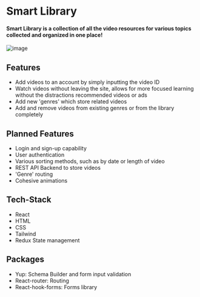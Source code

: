 # Smart Library

#### Smart Library is a collection of all the video resources for various topics collected and organized in one place!
![image](https://user-images.githubusercontent.com/90881175/215264476-701f116b-90d6-47b1-b36b-392d4c1ab03a.png)




## Features
- Add videos to an account by simply inputting the video ID
- Watch videos without leaving the site, allows for more focused learning without the distractions recommended videos or ads
- Add new 'genres' which store related videos
- Add and remove videos from existing genres or from the library completely

## Planned Features

- Login and sign-up capability
- User authentication
- Various sorting methods, such as by date or length of video
- REST API Backend to store videos
- 'Genre' routing
- Cohesive animations

## Tech-Stack
- React
- HTML
- CSS
- Tailwind
- Redux State management
## Packages
- Yup: Schema Builder and form input validation
- React-router: Routing
- React-hook-forms: Forms library
